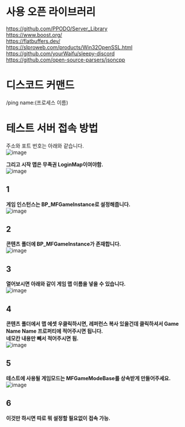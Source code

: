 # 사용 오픈 라이브러리
https://github.com/PPODO/Server_Library  
https://www.boost.org/  
https://flatbuffers.dev/  
https://slproweb.com/products/Win32OpenSSL.html  
https://github.com/yourWaifu/sleepy-discord  
https://github.com/open-source-parsers/jsoncpp

# 디스코드 커맨드
/ping name:(프로세스 이름)

# 테스트 서버 접속 방법
주소와 포트 번호는 아래와 같습니다.  
![image](https://github.com/user-attachments/assets/3c57e35c-1957-412e-ba0d-62a632cb24ff)


**그리고 시작 맵은 무족권 LoginMap이여야함.**  
![image](https://github.com/user-attachments/assets/bb0b9101-fb8f-4fee-8832-108d65f62999)


## 1
**게임 인스턴스는 BP_MFGameInstance로 설정해줍니다.**  
![image](https://github.com/user-attachments/assets/380522a2-9f06-4708-9731-0665ca2f4657)


## 2
**콘텐츠 폴더에 BP_MFGameInstance가 존재합니다.**   
![image](https://github.com/user-attachments/assets/a9f85ca6-3787-4ff2-9ffa-48c15dd17eb1)


## 3
**열어보시면 아래와 같이 게임 맵 이름을 넣을 수 있습니다.**  
![image](https://github.com/user-attachments/assets/93bdea62-704f-4aa6-b67d-6466d7f2f554)


## 4
**콘텐츠 폴더에서 맵 에셋 우클릭하시면, 레퍼런스 복사 있을건데 클릭하셔서 Game Name Name 프로퍼티에 적어주시면 됩니다.**  
**네모칸 내용만 빼서 적어주시면 됨.**  
![image](https://github.com/user-attachments/assets/b7b588cd-1611-48d3-a048-16e5ae4d9a53)


## 5
**테스트에 사용될 게임모드는 MFGameModeBase를 상속받게 만들어주세요.**  
![image](https://github.com/user-attachments/assets/8b9def29-d4b8-4857-b5d4-293435f1a31c)


## 6
**이것만 하시면 따로 뭐 설정할 필요없이 접속 가능.**
